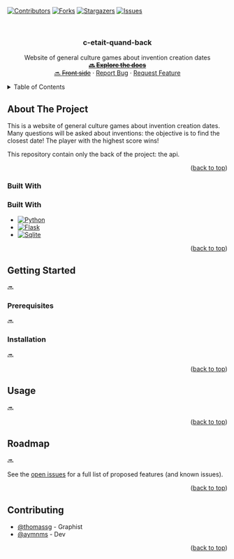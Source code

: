 <!-- Improved compatibility of back to top link: See: https://github.com/othneildrew/Best-README-Template/pull/73 -->
<a id="readme-top"></a>

[![Contributors][contributors-shield]][contributors-url]
[![Forks][forks-shield]][forks-url]
[![Stargazers][stars-shield]][stars-url]
[![Issues][issues-shield]][issues-url]



<!-- PROJECT LOGO -->
<br />
<div align="center">
  <h3 align="center">c-etait-quand-back</h3>

  <p align="center">
Website of general culture games about invention creation dates
    <br />
    <a href="https://github.com/github_username/c-etait-quand-back/wiki"><strong>🔜 <strike>Explore the docs</strike></strong></a>
    <br />
    <a href="https://github.com/github_username/c-etait-quand-front">🔜 <strike>Front side</strike></a>
    ·
    <a href="https://github.com/aymnms/c-etait-quand-back/issues/new?labels=bug&template=bug-report---.md">Report Bug</a>
    ·
    <a href="https://github.com/aymnms/c-etait-quand-back/issues/new?labels=enhancement&template=feature-request---.md">Request Feature</a>
  </p>
</div>



<!-- TABLE OF CONTENTS -->
<details>
  <summary>Table of Contents</summary>
  <ol>
    <li>
      <a href="#about-the-project">About The Project</a>
      <ul>
        <li><a href="#built-with">Built With</a></li>
      </ul>
    </li>
    <li>
      <a href="#getting-started">Getting Started</a>
      <ul>
        <li><a href="#prerequisites">Prerequisites</a></li>
        <li><a href="#installation">Installation</a></li>
      </ul>
    </li>
    <li><a href="#usage">Usage</a></li>
    <li><a href="#roadmap">Roadmap</a></li>
    <li><a href="#contributing">Contributing</a></li>
  </ol>
</details>



<!-- ABOUT THE PROJECT -->
## About The Project

This is a website of general culture games about invention creation dates.
Many questions will be asked about inventions: the objective is to find the closest date!
The player with the highest score wins!

This repository contain only the back of the project: the api.

<p align="right">(<a href="#readme-top">back to top</a>)</p>



### Built With

### Built With

* [![Python][Python]][Python-url] 
* [![Flask][Flask]][Flask-url]
* [![Sqlite][Sqlite]][Sqlite-url]

<p align="right">(<a href="#readme-top">back to top</a>)</p>



<!-- GETTING STARTED -->
## Getting Started

🔜

### Prerequisites

🔜


### Installation

🔜

<p align="right">(<a href="#readme-top">back to top</a>)</p>



<!-- USAGE EXAMPLES -->
## Usage

🔜

<p align="right">(<a href="#readme-top">back to top</a>)</p>



<!-- ROADMAP -->
## Roadmap

🔜

See the [open issues](https://github.com/aymnms/c-etait-quand-back/issues) for a full list of proposed features (and known issues).

<p align="right">(<a href="#readme-top">back to top</a>)</p>



<!-- CONTRIBUTING -->
## Contributing

- [@thomassg](https://www.artstation.com/thomassg) - Graphist
- [@aymnms](https://github.com/aymnms) - Dev

<p align="right">(<a href="#readme-top">back to top</a>)</p>


<!-- MARKDOWN LINKS & IMAGES -->
<!-- https://www.markdownguide.org/basic-syntax/#reference-style-links -->
[contributors-shield]: https://img.shields.io/github/contributors/aymnms/c-etait-quand-back.svg?style=for-the-badge
[contributors-url]: https://github.com/aymnms/c-etait-quand-back/graphs/contributors
[forks-shield]: https://img.shields.io/github/forks/aymnms/c-etait-quand-back.svg?style=for-the-badge
[forks-url]: https://github.com/aymnms/c-etait-quand-back/network/members
[stars-shield]: https://img.shields.io/github/stars/aymnms/c-etait-quand-back.svg?style=for-the-badge
[stars-url]: https://github.com/aymnms/c-etait-quand-back/stargazers
[issues-shield]: https://img.shields.io/github/issues/aymnms/c-etait-quand-back.svg?style=for-the-badge
[issues-url]: https://github.com/aymnms/c-etait-quand-back/issues
[Python]: https://img.shields.io/badge/Python-3776AB?style=for-the-badge&logo=python&logoColor=white
[Python-url]: https://www.python.org/
[Flask]: https://img.shields.io/badge/Flask-000000?style=for-the-badge&logo=flask&logoColor=white
[Flask-url]: https://flask.palletsprojects.com/en/3.0.x/
[Sqlite]: https://img.shields.io/badge/SQLite-07405E?style=for-the-badge&logo=sqlite&logoColor=white
[Sqlite-url]: https://www.sqlite.org/